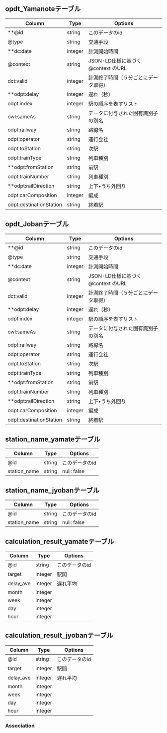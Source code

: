 ## opdt_Yamanoteテーブル

|Column|Type|Options|
|------|----|-------|
|**@id|string|このデータのid|
|@type|string|交通手段|
|**dc:date|integer|計測開始時間|
|@context|string|JSON-LD仕様に基づく @context のURL|
|dct:valid|integer|計測終了時間（５分ごとにデータ取得）|
|**odpt:delay|integer|遅れ（秒）|
|odpt:index|integer| 駅の順序を表すリスト|
|owl:sameAs|string|データに付与された固有識別子の別名|
|odpt:railway|string|路線名|
|odpt:operator|string|運行会社|
|odpt:toStation|string|次駅|
|odpt:trainType|string|列車種別|
|**odpt:fromStation|string| 前駅|
|odpt:trainNumber|string|列車種別|
|**odpt:railDirection|string|上下•うち外回り|
|odpt:carComposition|integer| 編成|
|odpt:destinationStation|string|終着駅|


## opdt_Jobanテーブル

|Column|Type|Options|
|------|----|-------|
|**@id|string|このデータのid|
|@type|string|交通手段|
|**dc:date|integer|計測開始時間|
|@context|string|JSON-LD仕様に基づく @context のURL|
|dct:valid|integer|計測終了時間（５分ごとにデータ取得）|
|**odpt:delay|integer|遅れ（秒）|
|odpt:index|integer| 駅の順序を表すリスト|
|owl:sameAs|string|データに付与された固有識別子の別名|
|odpt:railway|string|路線名|
|odpt:operator|string|運行会社|
|odpt:toStation|string|次駅|
|odpt:trainType|string|列車種別|
|**odpt:fromStation|string| 前駅|
|odpt:trainNumber|string|列車種別|
|**odpt:railDirection|string|上下•うち外回り|
|odpt:carComposition|integer| 編成|
|odpt:destinationStation|string|終着駅|

## station_name_yamateテーブル

|Column|Type|Options|
|------|----|-------|
|@id|string|このデータのid|
|station_name|string|null: false|

## station_name_jyobanテーブル

|Column|Type|Options|
|------|----|-------|
|@id|string|このデータのid|
|station_name|string|null: false|

## calculation_result_yamateテーブル

|Column|Type|Options|
|------|----|-------|
|@id|string|このデータのid|
|target|integer|駅間|
|delay_ave|integer|遅れ平均|
|month|integer||
|week|integer|
|day|integer|
|hour|integer|

## calculation_result_jyobanテーブル

|Column|Type|Options|
|------|----|-------|
|@id|string|このデータのid|
|target|integer|駅間|
|delay_ave|integer|遅れ平均|
|month|integer||
|week|integer|
|day|integer|
|hour|integer|

### Association


